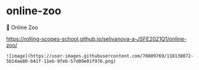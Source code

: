 # online-zoo
🐼  Online Zoo
  
  https://rolling-scopes-school.github.io/selivanova-a-JSFE2021Q1/online-zoo/
    
    ![image](https://user-images.githubusercontent.com/70809769/118138072-5b14ae80-b41f-11eb-9feb-57d09e01f976.png)

